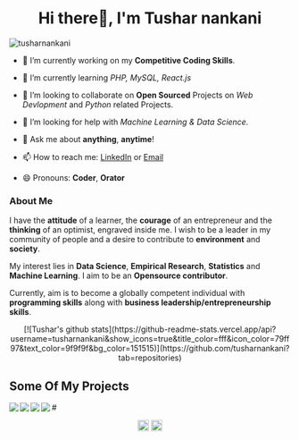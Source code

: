 <h1 align="center">Hi there👋, I'm Tushar nankani</h1>

<p align="left"> <img src="https://komarev.com/ghpvc/?username=tusharnankani" alt="tusharnankani" /> </p>

- 🔭 I’m currently working on my **Competitive Coding Skills**.

- 🌱 I’m currently learning *PHP, MySQL, React.js*

- 👯 I’m looking to collaborate on **Open Sourced** Projects on *Web Devlopment* and *Python* related Projects.

- 🤔 I’m looking for help with *Machine Learning & Data Science.*

- 💬 Ask me about **anything**, **anytime**!

- 📫 How to reach me: [LinkedIn](https://www.linkedin.com/in/tusharnankani/) or <a href="mailto:tusharnankani3@gmail.com">Email</a>

- 😄 Pronouns: **Coder**, **Orator**

<!-- - ⚡ Fun fact: -->

### About Me

I have the **attitude** of a learner, the **courage** of an entrepreneur and the **thinking** of an optimist, engraved inside me. I wish to be a leader in my community of people and a desire to contribute to **environment** and **society**.

My interest lies in **Data Science**, **Empirical Research**, **Statistics** and **Machine Learning**. I aim to be an **Opensource contributor**. 

Currently, aim is to become a globally competent individual with **programming skills** along with **business leadership/entrepreneurship skills**.


<!-- ![Tushar's github stats](https://github-readme-stats.vercel.app/api?username=tusharnankani&show_icons=true&line_height=30) -->
<p align="center">
[![Tushar's github stats](https://github-readme-stats.vercel.app/api?username=tusharnankani&show_icons=true&title_color=fff&icon_color=79ff97&text_color=9f9f9f&bg_color=151515)](https://github.com/tusharnankani?tab=repositories)
</p>

## Some Of My Projects

<a href="https://github.com/tusharnankani/TSECHackathon">
  <img align="left" src="https://github-readme-stats.vercel.app/api/pin/?username=tusharnankani&repo=TSECHackathon" />
</a>
<a href="https://github.com/tusharnankani/AnalogClock">
  <img align="left" src="https://github-readme-stats.vercel.app/api/pin/?username=tusharnankani&repo=AnalogClock"/>
</a>

<a href="https://github.com/tusharnankani/ToDoList">
  <img align="left" src="https://github-readme-stats.vercel.app/api/pin/?username=tusharnankani&repo=ToDoList"/>
</a>
<a href="https://github.com/tusharnankani/GamesBuiltUsingPython">
  <img align="left" src="https://github-readme-stats.vercel.app/api/pin/?username=tusharnankani&repo=GamesBuiltUsingPython"/>
</a>
#

<p align="center">
<a href="https://linkedin.com/in/tusharnankani" target="blank"><img align="center" src="https://cdn.jsdelivr.net/npm/simple-icons@3.0.1/icons/linkedin.svg" alt="tusharnankani" height="20" width="20" /></a>
<a href="https://instagram.com/tusharnankanii" target="blank"><img align="center" src="https://cdn.jsdelivr.net/npm/simple-icons@3.0.1/icons/instagram.svg" alt="tusharnankanii" height="20" width="20" /></a>
</p>
